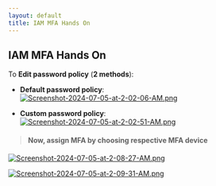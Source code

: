 ```yaml
---
layout: default
title: IAM MFA Hands On 
---
```


## IAM MFA Hands On

To **Edit password policy** (**2 methods**): 

- **Default password policy**:
[![Screenshot-2024-07-05-at-2-02-06-AM.png](https://i.postimg.cc/ryjVK276/Screenshot-2024-07-05-at-2-02-06-AM.png)](https://postimg.cc/ThyM4FRQ)

- **Custom password policy**:
[![Screenshot-2024-07-05-at-2-02-51-AM.png](https://i.postimg.cc/d3xgr68C/Screenshot-2024-07-05-at-2-02-51-AM.png)](https://postimg.cc/tnFrHhvR)

> #### Now, **assign MFA** by choosing respective **MFA device**

[![Screenshot-2024-07-05-at-2-08-27-AM.png](https://i.postimg.cc/Pq6q0shn/Screenshot-2024-07-05-at-2-08-27-AM.png)](https://postimg.cc/QBTsWzHf)

[![Screenshot-2024-07-05-at-2-09-31-AM.png](https://i.postimg.cc/SKX0QwCh/Screenshot-2024-07-05-at-2-09-31-AM.png)](https://postimg.cc/PLkV2VS3)
